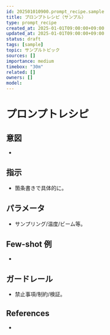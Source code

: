 ```yaml
---
id: 202501010900.prompt_recipe.sample
title: プロンプトレシピ（サンプル）
type: prompt_recipe
created_at: 2025-01-01T09:00:00+09:00
updated_at: 2025-01-01T09:00:00+09:00
status: draft
tags: [sample]
topic: サンプルトピック
sources: []
importance: medium
timebox: "30m"
related: []
owners: []
model: 
---
```


# プロンプトレシピ

## 意図
- 

## 指示
- 箇条書きで具体的に。

## パラメータ
- サンプリング/温度/ビーム等。

## Few-shot 例
- 

## ガードレール
- 禁止事項/制約/検証。

## References
- 

